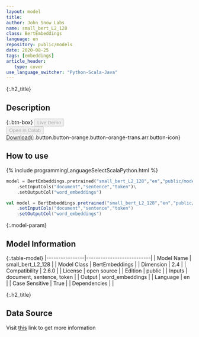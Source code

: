 ```yaml
---
layout: model
title: 
author: John Snow Labs
name: small_bert_L2_128
class: BertEmbeddings
language: en
repository: public/models
date: 2020-08-25
tags: [embeddings]
article_header:
   type: cover
use_language_switcher: "Python-Scala-Java"
---
```


{:.h2_title}
## Description 




{:.btn-box}
<button class="button button-orange" disabled>Live Demo</button><br/><button class="button button-orange" disabled>Open in Colab</button><br/>[Download](https://s3.amazonaws.com/auxdata.johnsnowlabs.com/public/models/small_bert_L2_128_en_2.6.0_2.4_1598344320681.zip){:.button.button-orange.button-orange-trans.arr.button-icon}<br/>

## How to use 
<div class="tabs-box" markdown="1">

{% include programmingLanguageSelectScalaPython.html %}

```python
model = BertEmbeddings.pretrained("small_bert_L2_128","en","public/models")\
	.setInputCols("document","sentence","token")\
	.setOutputCol("word_embeddings")
```

```scala
val model = BertEmbeddings.pretrained("small_bert_L2_128","en","public/models")
	.setInputCols("document","sentence","token")
	.setOutputCol("word_embeddings")
```
</div>



{:.model-param}
## Model Information
{:.table-model}
|----------------|---------------------------|
| Model Name     | small_bert_L2_128         |
| Model Class    | BertEmbeddings            |
| Dimension      | 2.4                       |
| Compatibility  | 2.6.0                     |
| License        | open source               |
| Edition        | public                    |
| Inputs         | document, sentence, token |
| Output         | word_embeddings           |
| Language       | en                        |
| Case Sensitive | True                      |
| Dependencies   |                           |




{:.h2_title}
## Data Source
  
Visit [this](https://github.com/JohnSnowLabs/spark-nlp/blob/master/src/main/scala/com/johnsnowlabs/nlp/embeddings/BertEmbeddings.scala) link to get more information


